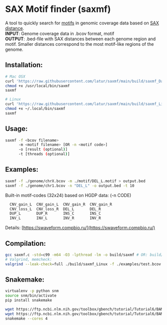 # SAX Motif finder (saxmf)

A tool to quickly search for [motifs](https://swaveform.compbio.ru/) in genomic coverage data 
based on [SAX distance](https://jmotif.github.io/sax-vsm_site/morea/algorithm/SAX.html).  
**INPUT**: Genome coverage data in .bcov format, motif  
**OUTPUT**: .bed-file with SAX distances between each genome region and motif.
Smaller distances correspond to the most motif-like regions of the genome.


## Installation:
```bash
# Mac OSX
curl 'https://raw.githubusercontent.com/latur/saxmf/main/build/saxmf_Darwin' --output /usr/local/bin/saxmf
chmod +x /usr/local/bin/saxmf
saxmf

# Linux
curl 'https://raw.githubusercontent.com/latur/saxmf/main/build/saxmf_Linux' --output ~/.local/bin/saxmf
chmod +x ~/.local/bin/saxmf
saxmf
```


## Usage:
```bash
saxmf -f <bcov filename>
      -m <motif filename> [OR -n <motif code>]
      -o [result (optional)]
      -t [threads (optional)]
```


## Examples:
```bash
saxmf -f ./genome/chrX.bcov -m ./motif/DEL_L.motif > output.bed
saxmf -f ./genome/chr1.bcov -n "DEL_L" -o output.bed -t 10
```

Built-in motif-codes (32x24) based on HGDP data: (-n CODE)
```bash
  CNV_gain_L  CNV_gain_L  CNV_gain_R  CNV_gain_R  
  CNV_loss_L  CNV_loss_R  DEL_L       DEL_R       
  DUP_L       DUP_R       INS_C       INS_C       
  INV_L       INV_L       INV_R       INV_R  
```

Details: [https://swaveform.compbio.ru/](https://swaveform.compbio.ru/)


## Compilation:
```bash
gcc saxmf.c -std=c99 -m64 -O3 -lpthread -lm -o build/saxmf # OR: build/saxmf_$(uname)
# Valgrind, memcheck:
valgrind --leak-check=full ./build/saxmf_Linux -f ./examples/test.bcov -n DEL_L -o /tmp/output.bed -t 16
```

## Snakemake:

```bash
virtualenv -p python snm
source snm/bin/activate
pip install snakemake
```

```bash
wget https://ftp.ncbi.nlm.nih.gov/toolbox/gbench/tutorial/Tutorial6/BAM_Test_Files/scenario1_with_index/mapt.NA12156.altex.bam -O snakedata/example.bam
wget https://ftp.ncbi.nlm.nih.gov/toolbox/gbench/tutorial/Tutorial6/BAM_Test_Files/scenario1_with_index/mapt.NA12156.altex.bam.bai -O snakedata/example.bam.bai
snakemake --cores 4
```
